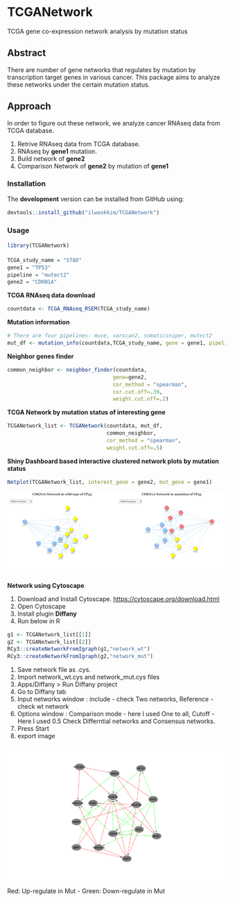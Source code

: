 # **TCGANetwork**
TCGA gene co-expression network analysis by mutation status

## **Abstract**
There are number of gene networks that regulates by mutation by transcription target genes in various cancer. This package aims to analyze these networks under the certain mutation status.

## **Approach**
In order to figure out these network, we analyze cancer RNAseq data from TCGA database. 
  1. Retrive RNAseq data from TCGA database.
  1. RNAseq by **gene1** mutation.
  1. Build network of **gene2**
  1. Comparison Network of **gene2** by mutation of **gene1** 

### Installation

The **development** version can be installed from GitHub using:

``` r
devtools::install_github("ilwookkim/TCGANetwork")
```

### Usage

``` r
library(TCGANetwork)

TCGA_study_name = "STAD"
gene1 = "TP53"
pipeline = "mutect2"
gene2 = "CDKN1A"
```

**TCGA RNAseq data download**

``` r
countdata <- TCGA_RNAseq_RSEM(TCGA_study_name)
```

**Mutation information**

``` r
# There are four pipelines: muse, varscan2, somaticsniper, mutect2
mut_df <- mutation_info(countdata,TCGA_study_name, gene = gene1, pipeline = "mutect2")
```

**Neighbor genes finder**

``` r
common_neighbor <- neighbor_finder(countdata, 
                                  gene=gene2, 
                                  cor_method = "spearman", 
                                  cor.cut.off=.39, 
                                  weight.cut.off=.2)
```

**TCGA Network by mutation status of interesting gene**

``` r
TCGANetwork_list <- TCGANetwork(countdata, mut_df, 
                                common_neighbor, 
                                cor_method = "spearman", 
                                weight.cut.off=.5)
```

**Shiny Dashboard based interactive clustered network plots by mutation status**
``` r
Netplot(TCGANetwork_list, interest_gene = gene2, mut_gene = gene1)
```

<img src="data/DiNetwork.png"/>

**Network using Cytoscape**

  1. Download and Install Cytoscape.
    https://cytoscape.org/download.html
  1. Open Cytoscape
  1. Install plugin **Diffany**
  1. Run below in R
  ``` r
  g1 <- TCGANetwork_list[[1]]
  g2 <- TCGANetwork_list[[2]]
  RCy3::createNetworkFromIgraph(g1,"network_wt")
  RCy3::createNetworkFromIgraph(g2,"network_mut")
  ```
  1. Save network file as .cys.
  1. Import network_wt.cys and network_mut.cys files
  1. Apps/Diffany > Run Diffany project
  1. Go to Diffany tab
  1. Input networks window : include - check Two networks, Reference - check wt network
  1. Options window : Comparison mode - here I used One to all, Cutoff - Here I used 0.5 Check Differntial networks and Consensus networks.
  1. Press Start
  1. export image

<img src="data/cytoscape_Diffany.png"/>

  Red: Up-regulate in Mut - Green: Down-regulate in Mut
